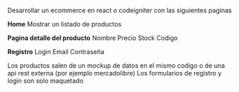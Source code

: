 Desarrollar un ecommerce en react o codeigniter con las siguientes paginas

**Home**
Mostrar un listado de productos

**Pagina detalle del producto**
Nombre
Precio
Stock
Codigo

**Registro**
Login
Email
Contraseña

Los productos salen de un mockup de datos en el mismo codigo o de una api rest externa (por ejemplo mercadolibre)
Los formularios de registro y login son solo maquetado
